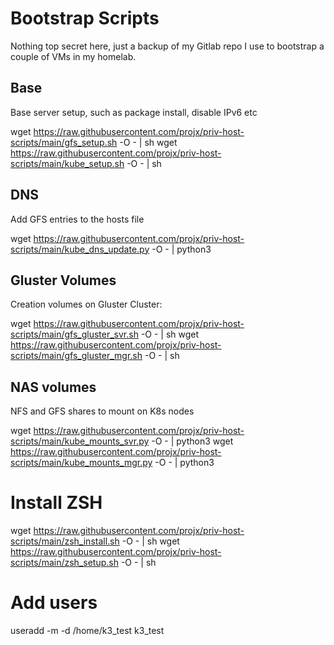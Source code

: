 # Bootstrap Scripts

Nothing top secret here, just a backup of my Gitlab repo I use to bootstrap a couple of VMs in my homelab.

## Base
Base server setup, such as package install, disable IPv6 etc

wget https://raw.githubusercontent.com/projx/priv-host-scripts/main/gfs_setup.sh -O - | sh
wget https://raw.githubusercontent.com/projx/priv-host-scripts/main/kube_setup.sh -O - | sh

## DNS
Add GFS entries to the hosts file 

wget https://raw.githubusercontent.com/projx/priv-host-scripts/main/kube_dns_update.py -O - | python3

## Gluster Volumes
Creation volumes on Gluster Cluster:

wget https://raw.githubusercontent.com/projx/priv-host-scripts/main/gfs_gluster_svr.sh -O - | sh
wget https://raw.githubusercontent.com/projx/priv-host-scripts/main/gfs_gluster_mgr.sh -O - | sh

## NAS volumes
NFS and GFS shares to mount on K8s nodes

wget https://raw.githubusercontent.com/projx/priv-host-scripts/main/kube_mounts_svr.py -O - | python3
wget https://raw.githubusercontent.com/projx/priv-host-scripts/main/kube_mounts_mgr.py -O - | python3

# Install ZSH
wget https://raw.githubusercontent.com/projx/priv-host-scripts/main/zsh_install.sh -O - | sh
wget https://raw.githubusercontent.com/projx/priv-host-scripts/main/zsh_setup.sh -O - | sh


# Add users
useradd -m -d /home/k3_test k3_test